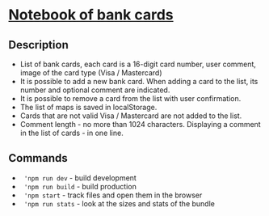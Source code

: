 # [Notebook of bank cards](https://uolary.github.io/bank-cards-notebook/dist/index.html)

## Description

- List of bank cards, each card is a 16-digit card number, user comment, image of the card type (Visa / Mastercard)
- It is possible to add a new bank card. When adding a card to the list, its number and optional comment are indicated.
- It is possible to remove a card from the list with user confirmation.
- The list of maps is saved in localStorage.
- Cards that are not valid Visa / Mastercard are not added to the list.
- Comment length - no more than 1024 characters. Displaying a comment in the list of cards - in one line.

## Commands

* `` 'npm run dev`` - build development
* `` 'npm run build`` - build production
* `` 'npm start`` - track files and open them in the browser
* `` 'npm run stats`` - look at the sizes and stats of the bundle